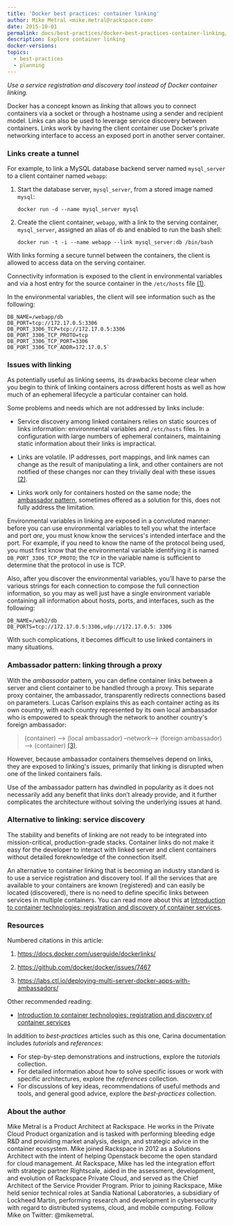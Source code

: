 ```yaml
---
title: 'Docker best practices: container linking'
author: Mike Metral <mike.metral@rackspace.com>
date: 2015-10-01
permalink: docs/best-practices/docker-best-practices-container-linking/
description: Explore container linking
docker-versions:
topics:
  - best-practices
  - planning
---
```


*Use a service registration and discovery tool instead of Docker container linking.*

Docker has a concept known as *linking* that allows you to connect
containers via a socket or through a hostname using a sender and
recipient model. Links can also be used to leverage service discovery
between containers. Links work by having the client
container use Docker's private networking interface to
access an exposed port in another server container.

### Links create a tunnel

For example, to link a MySQL database backend server named `mysql_server` to a client container named `webapp`:

1. Start the database server, `mysql_server`, from a stored image named `mysql`:

    `docker run -d --name mysql_server mysql`

2. Create the client container, `webapp`, with a link to the serving container, `mysql_server`,
   assigned an alias of `db` and enabled to run the bash shell:

    `docker run -t -i --name webapp --link mysql_server:db /bin/bash`

With links forming a secure tunnel between the containers,
the client is allowed to access data on the serving container.

Connectivity information is exposed to the client
in environmental variables and via a host entry for
the source container in the `/etc/hosts` file [(1)](#resources).

In the environmental variables, the client will see information
such as the following:

```
DB_NAME=/webapp/db
DB_PORT=tcp://172.17.0.5:3306
DB_PORT_3306_TCP=tcp://172.17.0.5:3306
DB_PORT_3306_TCP_PROTO=tcp
DB_PORT_3306_TCP_PORT=3306
DB_PORT_3306_TCP_ADDR=172.17.0.5`
```

### Issues with linking

As potentially useful as linking seems, its drawbacks become clear when you begin to think of linking
containers across different hosts as well as how much of an ephemeral
lifecycle a particular container can hold.

Some problems and needs which are not addressed by links include:

- Service discovery among linked containers relies on static sources of links information:
  environmental variables and `/etc/hosts` files.
  In a configuration with large numbers of ephemeral containers,
  maintaining static information about their links is impractical.

- Links are volatile. IP addresses, port mappings, and link names can
  change as the result of manipulating a link, and other containers
  are not notified of these changes nor can they trivially deal with
  these issues [(2)](#resources).

- Links work only for containers hosted on the same node;
  the [ambassador pattern](#ambassador), sometimes offered as a solution for this, does not fully address the limitation.

Environmental variables in linking are exposed in a convoluted manner:
before you can use environmental variables to tell you what the interface and port *are*,
you must know know the services's intended interface and the port.
For example, if you need
to know the name of the protocol being used, you must first know that the environmental variable identifying it is named
`DB_PORT_3306_TCP_PROTO`; the `TCP` in the variable name is sufficient to determine that the protocol in use is TCP.

Also, after you discover the environmental variables, you’ll have to
parse the various strings for each connection to compose the full
connection information, so you may as well just have a single
environment variable containing all information about hosts, ports, and interfaces,
such as the following:

```
DB_NAME=/web2/db
DB_PORTS=tcp://172.17.0.5:3306,udp://172.17.0.5: 3306
```

With such complications, it becomes difficult to use linked containers in
many situations.

<a name="ambassador"></a>
### Ambassador pattern: linking through a proxy

With the *ambassador* pattern, you can define container links
between a server and client container to be handled through a proxy. This separate proxy
container, the ambassador, transparently redirects connections based on parameters. Lucas Carlson explains this as each container acting as its own country, with each country represented by its own local ambassador who is empowered to speak through the network to another country's foreign ambassador:
>  (container) –> (local ambassador) –network–> (foreign ambassador) –> (container) [(3)](#resources).

However, because ambassador containers themselves depend on links, they
are exposed to linking's issues, primarily that linking is disrupted when one of the linked containers fails.

Use of the ambassador pattern has dwindled in popularity as it does not necessarily add any benefit
that links don’t already provide, and it further complicates the
architecture without solving the underlying issues at hand.

### Alternative to linking: service discovery

The stability and benefits of linking
are not ready to be integrated into
mission-critical, production-grade stacks.
Container links do not make it easy for the developer to
interact with linked server and client containers without detailed
foreknowledge of the connection itself.

An alternative to container linking that is becoming an industry standard is to use a
service registration and discovery tool. If all the services that are available to your containers are known (registered) and can easily be located (discovered), there is no need to define specific links between services in multiple containers. You can read more about this at
[Introduction to container technologies: registration and discovery of container services](../container-technologies-registration-discover/).

<a name="resources"></a>
### Resources

Numbered citations in this article:

1. <https://docs.docker.com/userguide/dockerlinks/>

2. <https://github.com/docker/docker/issues/7467>

3. <https://labs.ctl.io/deploying-multi-server-docker-apps-with-ambassadors/>

Other recommended reading:

- [Introduction to container technologies: registration and discovery of container services](../container-technologies-registration-discover/)

In addition to *best-practices* articles such as this one,
Carina documentation includes *tutorials* and *references*:

* For step-by-step demonstrations and instructions, explore the *tutorials* collection.
* For detailed information about how to solve specific issues or work with specific architectures,
  explore the *references* collection.
* For discussions of key ideas, recommendations of useful methods and tools, and
  general good advice, explore the *best-practices* collection.

### About the author

Mike Metral is a Product Architect at Rackspace. He works in the Private Cloud Product organization and is tasked with performing bleeding edge R&D and providing market analysis, design, and strategic advice in the container ecosystem. Mike joined Rackspace in 2012 as a Solutions Architect with the intent of helping Openstack become the open standard for cloud management. At Rackspace, Mike has led the integration effort with strategic partner Rightscale, aided in the assessment, development, and evolution of Rackspace Private Cloud, and served as the Chief Architect of the Service Provider Program. Prior to joining Rackspace, Mike held senior technical roles at Sandia National Laboratories, a subsidiary of Lockheed Martin, performing research and development in cybersecurity with regard to distributed systems, cloud, and mobile computing. Follow Mike on Twitter: @mikemetral.
